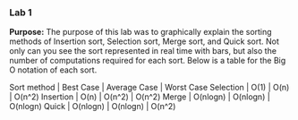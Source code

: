 ### Lab 1
**Purpose:**
The purpose of this lab was to graphically explain the sorting methods of Insertion sort,
Selection sort, Merge sort, and Quick sort. Not only can you see the sort represented
in real time with bars, but also the number of computations required for each sort.
Below is a table for the Big O notation of each sort.

Sort method | Best Case | Average Case | Worst Case
Selection | O(1) | O(n) | O(n^2)
Insertion | O(n) | O(n^2) | O(n^2)
Merge | O(nlogn) | O(nlogn) | O(nlogn)
Quick | O(nlogn) | O(nlogn) | O(n^2)
